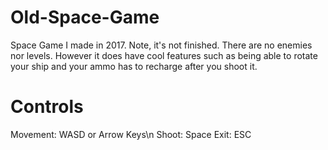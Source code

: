 # Old-Space-Game
Space Game I made in 2017. Note, it's not finished. There are no enemies nor levels. However it does have cool features such as being able to rotate your ship and your ammo has to recharge after you shoot it.

# Controls
Movement: WASD or Arrow Keys\n
Shoot: Space
Exit: ESC
